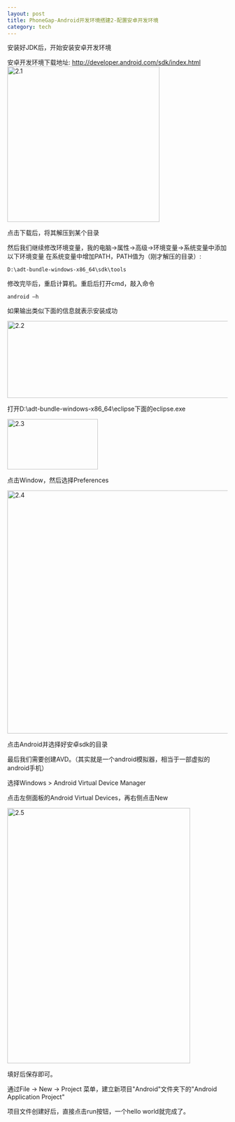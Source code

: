 ```yaml
---
layout: post
title: PhoneGap-Android开发环境搭建2-配置安卓开发环境
category: tech
---
```

安装好JDK后，开始安装安卓开发环境

安卓开发环境下载地址: <a href="http://developer.android.com/sdk/index.html" target="_blank">http://developer.android.com/sdk/index.html</a>
<a href="/images/2013/01/2.1.png"><img class="alignnone size-full wp-image-2238" alt="2.1" src="/images/2013/01/2.1.png" width="348" height="355" /></a>

点击下载后，将其解压到某个目录

然后我们继续修改环境变量，我的电脑->属性->高级->环境变量->系统变量中添加以下环境变量
在系统变量中增加PATH，PATH值为（刚才解压的目录）: 

```
D:\adt-bundle-windows-x86_64\sdk\tools
```

修改完毕后，重启计算机。重启后打开cmd，敲入命令

```
android –h
```

如果输出类似下面的信息就表示安装成功

<img class="alignnone size-full wp-image-2239" alt="2.2" src="/images/2013/01/2.2.png" width="603" height="176" />

打开D:\adt-bundle-windows-x86_64\eclipse下面的eclipse.exe

<img class="alignnone size-full wp-image-2240" alt="2.3" src="/images/2013/01/2.3.png" width="207" height="115" />

点击Window，然后选择Preferences

<img class="alignnone size-full wp-image-2241" alt="2.4" src="/images/2013/01/2.4.png" width="707" height="555" />

点击Android并选择好安卓sdk的目录

最后我们需要创建AVD。（其实就是一个android模拟器，相当于一部虚拟的android手机）

选择Windows > Android Virtual Device Manager

点击左侧面板的Android Virtual Devices，再右侧点击New

<img class="alignnone size-full wp-image-2242" alt="2.5" src="/images/2013/01/2.5.png" width="418" height="583" />

填好后保存即可。

通过File -> New -> Project 菜单，建立新项目"Android"文件夹下的"Android Application Project"

项目文件创建好后，直接点击run按钮，一个hello world就完成了。
